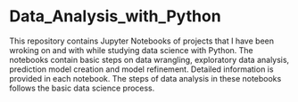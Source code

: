 # Data_Analysis_with_Python
This repository contains Jupyter Notebooks of projects that I have been wroking on and with while studying data science with Python. The notebooks contain basic steps on data wrangling, exploratory data analysis, prediction model creation and model refinement.
Detailed information is provided in each notebook. The steps of data analysis in these notebooks follows the basic data science process.
